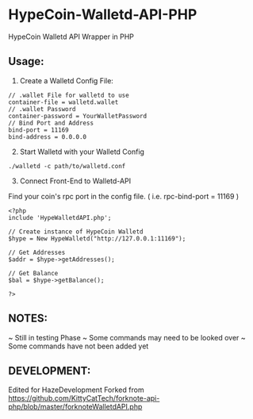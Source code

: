 # HypeCoin-Walletd-API-PHP
HypeCoin Walletd API Wrapper in PHP


## Usage:

1. Create a Walletd Config File:

```
// .wallet File for walletd to use
container-file = walletd.wallet
// .wallet Password
container-password = YourWalletPassword
// Bind Port and Address
bind-port = 11169
bind-address = 0.0.0.0
```


2. Start Walletd with your Walletd Config

```
./walletd -c path/to/walletd.conf
```


3. Connect Front-End to Walletd-API

Find your coin's rpc port in the config file. ( i.e. rpc-bind-port = 11169 )

```vim
<?php
include 'HypeWalletdAPI.php';

// Create instance of HypeCoin Walletd
$hype = New HypeWalletd("http://127.0.0.1:11169");

// Get Addresses
$addr = $hype->getAddresses();

// Get Balance
$bal = $hype->getBalance();

?>
```

## NOTES:

~ Still in testing Phase
~ Some commands may need to be looked over
~ Some commands have not been added yet

## DEVELOPMENT:
Edited for HazeDevelopment
Forked from https://github.com/KittyCatTech/forknote-api-php/blob/master/forknoteWalletdAPI.php
